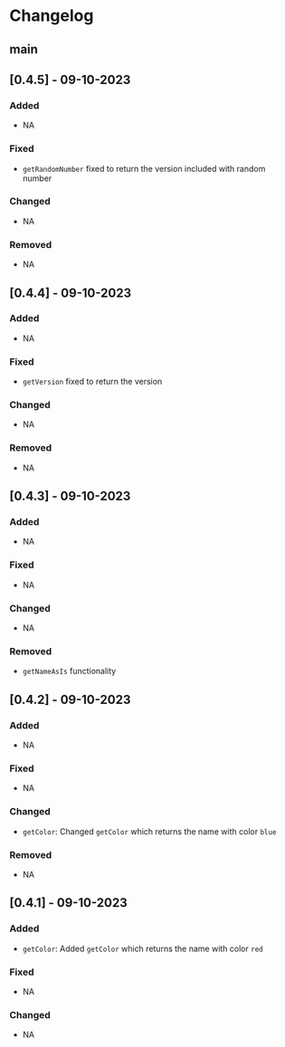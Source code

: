 # Changelog

## main

## [0.4.5] - 09-10-2023

### Added

- NA

### Fixed

- `getRandomNumber` fixed to return the version included with random number

### Changed

- NA

### Removed

- NA

## [0.4.4] - 09-10-2023

### Added

- NA

### Fixed

- `getVersion` fixed to return the version

### Changed

- NA

### Removed

- NA

## [0.4.3] - 09-10-2023

### Added

- NA

### Fixed

- NA

### Changed

- NA

### Removed

- `getNameAsIs` functionality

## [0.4.2] - 09-10-2023

### Added

- NA

### Fixed

- NA

### Changed

- `getColor`: Changed `getColor` which returns the name with color `blue`

### Removed

- NA

## [0.4.1] - 09-10-2023

### Added

- `getColor`: Added `getColor` which returns the name with color `red`

### Fixed

- NA

### Changed

- NA